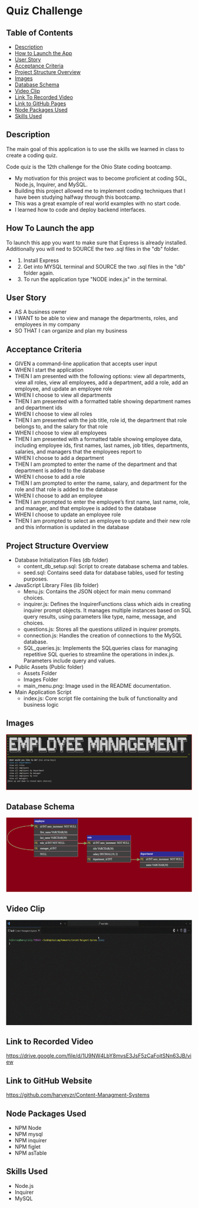 # Quiz Challenge

## Table of Contents

 - [Description](#description)
 - [How to Launch the App](#how-to-launch-the-app)
 - [User Story](#user-story)
 - [Acceptance Criteria](#acceptance-criteria)
 - [Project Structure Overview](#project-structure-overview)
 - [Images](#images)
 - [Database Schema](#database-schema)
 - [Video Clip](#video-clip)
 - [Link To Recorded Video](#link-to-recorded-video)
 - [Link to GitHub Pages](#link-to-github-website)
 - [Node Packages Used](#node-packages-used)
 - [Skills Used](#skills-used)

 ## Description
The main goal of this application is to use the skills we learned in class to create a coding quiz.

 Code quiz is the 12th challenge for the Ohio State coding bootcamp.
-	My motivation for this project was to become proficient at coding SQL, Node.js, Inquirer, and MySQL.  
-	Building this project allowed me to implement coding techniques that I have been studying halfway through this bootcamp. 
-	This was a great example of real world examples with no start code.  
-	I learned how to code and deploy backend interfaces. 

## How To Launch the app
To launch this app you want to make sure that Express is already installed. Additionally you will ned to SOURCE the two .sql files in the "db" folder.
- 1. Install Express
- 2. Get into MYSQL terminal and SOURCE the two .sql files in the "db" folder again.
- 3. To run the application type "NODE index.js" in the terminal. 

 ## User Story
- AS A business owner
- I WANT to be able to view and manage the departments, roles, and employees in my company
- SO THAT I can organize and plan my business 

 ## Acceptance Criteria
- GIVEN a command-line application that accepts user input
- WHEN I start the application
- THEN I am presented with the following options: view all departments, view all roles, view all employees, add a department, add a role, add an employee, and       update an employee role
- WHEN I choose to view all departments
- THEN I am presented with a formatted table showing department names and department ids
- WHEN I choose to view all roles
- THEN I am presented with the job title, role id, the department that role belongs to, and the salary for that role
- WHEN I choose to view all employees
- THEN I am presented with a formatted table showing employee data, including employee ids, first names, last names, job titles, departments, salaries, and managers that the employees report to
- WHEN I choose to add a department
- THEN I am prompted to enter the name of the department and that department is added to the database
- WHEN I choose to add a role
- THEN I am prompted to enter the name, salary, and department for the role and that role is added to the database
- WHEN I choose to add an employee
- THEN I am prompted to enter the employee’s first name, last name, role, and manager, and that employee is added to the database
- WHEN I choose to update an employee role
- THEN I am prompted to select an employee to update and their new role and this information is updated in the database

 ## Project Structure Overview
* Database Initialization Files (db folder)
    - content_db_setup.sql: Script to create database schema and tables.
    - seed.sql: Contains seed data for database tables, used for testing purposes.
* JavaScript Library Files (lib folder)
    - Menu.js: Contains the JSON object for main menu command choices.
    - inquirer.js: Defines the InquirerFunctions class which aids in creating inquirer prompt objects. It manages multiple instances based on SQL query   results, using parameters like type, name, message, and choices.
    - questions.js: Stores all the questions utilized in inquirer prompts.
    - connection.js: Handles the creation of connections to the MySQL database.
    - SQL_queries.js: Implements the SQLqueries class for managing repetitive SQL queries to streamline the operations in index.js. Parameters include query and values.
* Public Assets (Public folder)
    - Assets Folder
    - Images Folder
    - main_menu.png: Image used in the README documentation.
* Main Application Script
	- index.js: Core script file containing the bulk of functionality and business logic


 ## Images
![Website Preview](./public/Assets/images/Main%20Menu%20Screenshot.png)

 ## Database Schema
 ![Website Preview](./public/Assets/images/schema.png)
 
 ## Video Clip
 ![Website Preview](./public/Assets/Content%20Managment%20System.gif)
 
 ## Link to Recorded Video
https://drive.google.com/file/d/1U9NW4LbY8mvsE3JsF5zCaFojtSNn63JB/view
 
 ## Link to GitHub Website
 https://github.com/harveyzr/Content-Managment-Systems

 ## Node Packages Used
* NPM Node
* NPM mysql
* NPM inquirer
* NPM figlet
* NPM asTable

 ## Skills Used
- Node.js
- Inquirer
- MySQL

